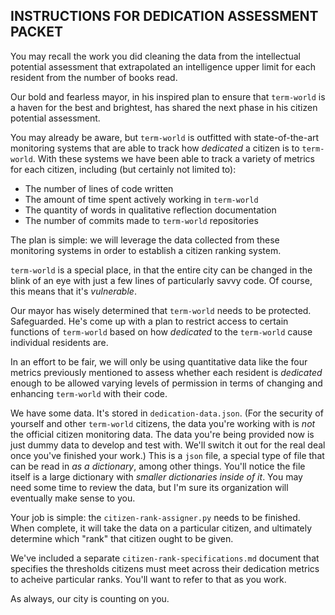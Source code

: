 ## INSTRUCTIONS FOR DEDICATION ASSESSMENT PACKET

You may recall the work you did cleaning the data from the intellectual potential assessment
that extrapolated an intelligence upper limit for each resident from the number of books read.

Our bold and fearless mayor, in his inspired plan to ensure that `term-world`
is a haven for the best and brightest,
has shared the next phase in his citizen potential assessment.

You may already be aware, but `term-world` is outfitted with state-of-the-art
monitoring systems that are able to track how *dedicated* a citizen is to `term-world`.
With these systems we have been able to track a variety of metrics for each citizen,
including (but certainly not limited to):
- The number of lines of code written
- The amount of time spent actively working in `term-world`
- The quantity of words in qualitative reflection documentation
- The number of commits made to `term-world` repositories

The plan is simple: we will leverage the data collected from these monitoring systems
in order to establish a citizen ranking system.

`term-world` is a special place, in that the entire city can be changed in the blink of an eye
with just a few lines of particularly savvy code.
Of course, this means that it's *vulnerable*. 

Our mayor has wisely determined that `term-world` needs to be protected. Safeguarded.
He's come up with a plan to restrict access to certain functions of `term-world` based on how
*dedicated* to the `term-world` cause individual residents are.

In an effort to be fair, we will only be using quantitative data
like the four metrics previously mentioned
to assess whether each resident is *dedicated* enough to be allowed varying levels of permission
in terms of changing and enhancing `term-world` with their code.

We have some data. It's stored in `dedication-data.json`.
(For the security of yourself and other `term-world` citizens, 
the data you're working with is *not* the official citizen monitoring data.
The data you're being provided now is just dummy data to develop and test with.
We'll switch it out for the real deal once you've finished your work.)
This is a `json` file, a special type of file that can be read in *as a dictionary*, among other things.
You'll notice the file itself is a large dictionary with *smaller dictionaries inside of it*.
You may need some time to review the data, but I'm sure its organization will eventually make sense to you.

Your job is simple: the `citizen-rank-assigner.py` needs to be finished.
When complete, it will take the data on a particular citizen,
and ultimately determine which "rank" that citizen ought to be given.

We've included a separate `citizen-rank-specifications.md` document that
specifies the thresholds citizens must meet across their dedication metrics
to acheive particular ranks. You'll want to refer to that as you work.

As always, our city is counting on you. 
